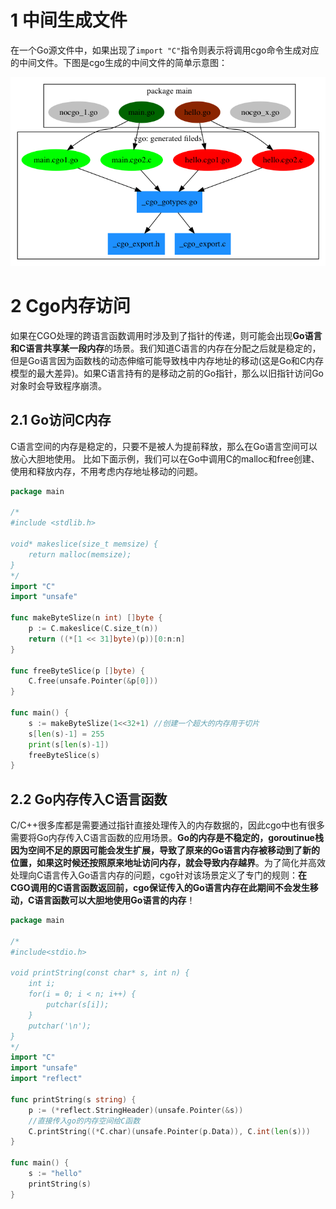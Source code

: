 
# 1 中间生成文件
在一个Go源文件中，如果出现了`import "C"`指令则表示将调用cgo命令生成对应的中间文件。下图是cgo生成的中间文件的简单示意图：

![](.assets/1609255146861-8c5676ef-0ea9-4fe6-9188-2e43bb4148b3.png)

# 2 Cgo内存访问

如果在CGO处理的跨语言函数调用时涉及到了指针的传递，则可能会出现**Go语言和C语言共享某一段内存**的场景。我们知道C语言的内存在分配之后就是稳定的，但是Go语言因为函数栈的动态伸缩可能导致栈中内存地址的移动(这是Go和C内存模型的最大差异)。如果C语言持有的是移动之前的Go指针，那么以旧指针访问Go对象时会导致程序崩溃。

## 2.1 Go访问C内存
C语言空间的内存是稳定的，只要不是被人为提前释放，那么在Go语言空间可以放心大胆地使用。
比如下面示例，我们可以在Go中调用C的malloc和free创建、使用和释放内存，不用考虑内存地址移动的问题。
```go
package main

/*
#include <stdlib.h>

void* makeslice(size_t memsize) {
    return malloc(memsize);
}
*/
import "C"
import "unsafe"

func makeByteSlize(n int) []byte {
    p := C.makeslice(C.size_t(n))
    return ((*[1 << 31]byte)(p))[0:n:n]
}

func freeByteSlice(p []byte) {
    C.free(unsafe.Pointer(&p[0]))
}

func main() {
    s := makeByteSlize(1<<32+1) //创建一个超大的内存用于切片
    s[len(s)-1] = 255
    print(s[len(s)-1])
    freeByteSlice(s)
}
```

## 2.2 Go内存传入C语言函数
C/C++很多库都是需要通过指针直接处理传入的内存数据的，因此cgo中也有很多需要将Go内存传入C语言函数的应用场景。**Go的内存是不稳定的，goroutinue栈因为空间不足的原因可能会发生扩展，导致了原来的Go语言内存被移动到了新的位置，如果这时候还按照原来地址访问内存，就会导致内存越界**。为了简化并高效处理向C语言传入Go语言内存的问题，cgo针对该场景定义了专门的规则：**在CGO调用的C语言函数返回前，cgo保证传入的Go语言内存在此期间不会发生移动，C语言函数可以大胆地使用Go语言的内存**！

```go
package main

/*
#include<stdio.h>

void printString(const char* s, int n) {
    int i;
    for(i = 0; i < n; i++) {
        putchar(s[i]);
    }
    putchar('\n');
}
*/
import "C"
import "unsafe"
import "reflect"

func printString(s string) {
    p := (*reflect.StringHeader)(unsafe.Pointer(&s))
    //直接传入go的内存空间给C函数
    C.printString((*C.char)(unsafe.Pointer(p.Data)), C.int(len(s)))
}

func main() {
    s := "hello"
    printString(s)
}
```

